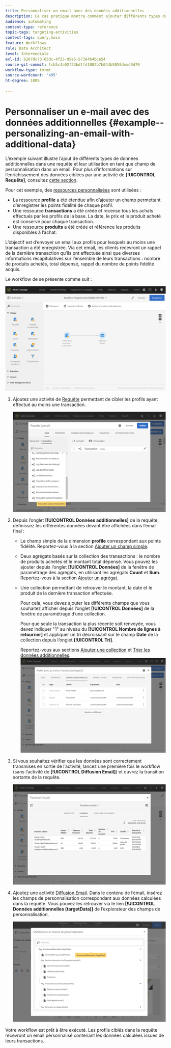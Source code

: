 ```yaml
---
title: Personnaliser un email avec des données additionnelles
description: Ce cas pratique montre comment ajouter différents types de données additionnelles dans une requête et les utiliser comme champ de personnalisation dans un email.
audience: automating
content-type: reference
topic-tags: targeting-activities
context-tags: query,main
feature: Workflows
role: Data Architect
level: Intermediate
exl-id: b207dc73-03dc-4f25-95e5-573e4b4bce54
source-git-commit: fcb5c4a92f23bdffd1082b7b044b5859dead9d70
workflow-type: tm+mt
source-wordcount: '495'
ht-degree: 100%

---
```


# Personnaliser un e-mail avec des données additionnelles {#example--personalizing-an-email-with-additional-data}

L’exemple suivant illustre l’ajout de différents types de données additionnelles dans une requête et leur utilisation en tant que champ de personnalisation dans un email. Pour plus d’informations sur l’enrichissement des données ciblées par une activité de **[!UICONTROL Requête]**, consultez [cette section](../../automating/using/query.md#enriching-data).

Pour cet exemple, des [ressources personnalisées](../../developing/using/data-model-concepts.md) sont utilisées :

* La ressource **profile** a été étendue afin d’ajouter un champ permettant d’enregistrer les points fidélité de chaque profil.
* Une ressource **transactions** a été créée et recense tous les achats effectués par les profils de la base. La date, le prix et le produit acheté est conservé pour chaque transaction.
* Une ressource **produits** a été créée et référence les produits disponibles à l’achat.

L’objectif est d’envoyer un email aux profils pour lesquels au moins une transaction a été enregistrée. Via cet email, les clients recevront un rappel de la dernière transaction qu’ils ont effectuée ainsi que diverses informations récapitulatives sur l’ensemble de leurs transactions : nombre de produits achetés, total dépensé, rappel du nombre de points fidélité acquis.

Le workflow de se présente comme suit :

![](assets/enrichment_example1.png)

1. Ajoutez une activité de [Requête](../../automating/using/query.md) permettant de cibler les profils ayant effectué au moins une transaction.

   ![](assets/enrichment_example2.png)

1. Depuis l’onglet **[!UICONTROL Données additionnelles]** de la requête, définissez les différentes données devant être affichées dans l’email final :

   * Le champ simple de la dimension **profile** correspondant aux points fidélité. Reportez-vous à la section [Ajouter un champ simple](../../automating/using/query.md#adding-a-simple-field).
   * Deux agrégats basés sur la collection des transactions : le nombre de produits achetés et le montant total dépensé. Vous pouvez les ajouter depuis l’onglet **[!UICONTROL Données]** de la fenêtre de paramétrage des agrégats, en utilisant les agrégats **Count** et **Sum**. Reportez-vous à la section [Ajouter un agrégat](../../automating/using/query.md#adding-an-aggregate).
   * Une collection permettant de retrouver le montant, la date et le produit de la dernière transaction effectuée.

      Pour cela, vous devez ajouter les différents champs que vous souhaitez afficher depuis l’onglet **[!UICONTROL Données]** de la fenêtre de paramétrage d’une collection.

      Pour que seule la transaction la plus récente soit renvoyée, vous devez indiquer &quot;1&quot; au niveau du **[!UICONTROL Nombre de lignes à retourner]** et appliquer un tri décroissant sur le champ **Date** de la collection depuis l’onglet **[!UICONTROL Tri]**.

      Reportez-vous aux sections [Ajouter une collection](../../automating/using/query.md#adding-a-collection) et [Trier les données additionnelles](../../automating/using/query.md#sorting-additional-data).
   ![](assets/enrichment_example4.png)

1. Si vous souhaitez vérifier que les données sont correctement transmises en sortie de l’activité, lancez une première fois le workflow (sans l’activité de **[!UICONTROL Diffusion Email]**) et ouvrez la transition sortante de la requête.

   ![](assets/enrichment_example5.png)

1. Ajoutez une activité [Diffusion Email](../../automating/using/email-delivery.md). Dans le contenu de l’email, insérez les champs de personnalisation correspondant aux données calculées dans la requête. Vous pouvez les retrouver via le lien **[!UICONTROL Données additionnelles (targetData)]** de l’explorateur des champs de personnalisation.

   ![](assets/enrichment_example3.png)

Votre workflow est prêt à être exécuté. Les profils ciblés dans la requête recevront un email personnalisé contenant les données calculées issues de leurs transactions.
